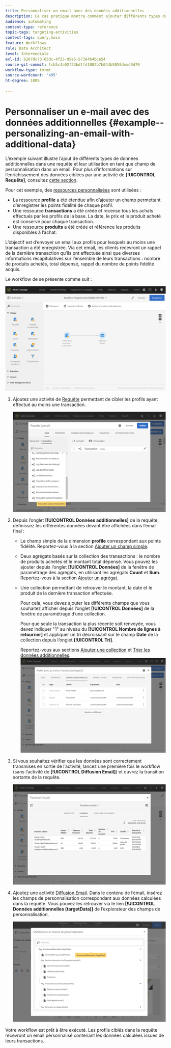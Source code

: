 ```yaml
---
title: Personnaliser un email avec des données additionnelles
description: Ce cas pratique montre comment ajouter différents types de données additionnelles dans une requête et les utiliser comme champ de personnalisation dans un email.
audience: automating
content-type: reference
topic-tags: targeting-activities
context-tags: query,main
feature: Workflows
role: Data Architect
level: Intermediate
exl-id: b207dc73-03dc-4f25-95e5-573e4b4bce54
source-git-commit: fcb5c4a92f23bdffd1082b7b044b5859dead9d70
workflow-type: tm+mt
source-wordcount: '495'
ht-degree: 100%

---
```


# Personnaliser un e-mail avec des données additionnelles {#example--personalizing-an-email-with-additional-data}

L’exemple suivant illustre l’ajout de différents types de données additionnelles dans une requête et leur utilisation en tant que champ de personnalisation dans un email. Pour plus d’informations sur l’enrichissement des données ciblées par une activité de **[!UICONTROL Requête]**, consultez [cette section](../../automating/using/query.md#enriching-data).

Pour cet exemple, des [ressources personnalisées](../../developing/using/data-model-concepts.md) sont utilisées :

* La ressource **profile** a été étendue afin d’ajouter un champ permettant d’enregistrer les points fidélité de chaque profil.
* Une ressource **transactions** a été créée et recense tous les achats effectués par les profils de la base. La date, le prix et le produit acheté est conservé pour chaque transaction.
* Une ressource **produits** a été créée et référence les produits disponibles à l’achat.

L’objectif est d’envoyer un email aux profils pour lesquels au moins une transaction a été enregistrée. Via cet email, les clients recevront un rappel de la dernière transaction qu’ils ont effectuée ainsi que diverses informations récapitulatives sur l’ensemble de leurs transactions : nombre de produits achetés, total dépensé, rappel du nombre de points fidélité acquis.

Le workflow de se présente comme suit :

![](assets/enrichment_example1.png)

1. Ajoutez une activité de [Requête](../../automating/using/query.md) permettant de cibler les profils ayant effectué au moins une transaction.

   ![](assets/enrichment_example2.png)

1. Depuis l’onglet **[!UICONTROL Données additionnelles]** de la requête, définissez les différentes données devant être affichées dans l’email final :

   * Le champ simple de la dimension **profile** correspondant aux points fidélité. Reportez-vous à la section [Ajouter un champ simple](../../automating/using/query.md#adding-a-simple-field).
   * Deux agrégats basés sur la collection des transactions : le nombre de produits achetés et le montant total dépensé. Vous pouvez les ajouter depuis l’onglet **[!UICONTROL Données]** de la fenêtre de paramétrage des agrégats, en utilisant les agrégats **Count** et **Sum**. Reportez-vous à la section [Ajouter un agrégat](../../automating/using/query.md#adding-an-aggregate).
   * Une collection permettant de retrouver le montant, la date et le produit de la dernière transaction effectuée.

      Pour cela, vous devez ajouter les différents champs que vous souhaitez afficher depuis l’onglet **[!UICONTROL Données]** de la fenêtre de paramétrage d’une collection.

      Pour que seule la transaction la plus récente soit renvoyée, vous devez indiquer &quot;1&quot; au niveau du **[!UICONTROL Nombre de lignes à retourner]** et appliquer un tri décroissant sur le champ **Date** de la collection depuis l’onglet **[!UICONTROL Tri]**.

      Reportez-vous aux sections [Ajouter une collection](../../automating/using/query.md#adding-a-collection) et [Trier les données additionnelles](../../automating/using/query.md#sorting-additional-data).
   ![](assets/enrichment_example4.png)

1. Si vous souhaitez vérifier que les données sont correctement transmises en sortie de l’activité, lancez une première fois le workflow (sans l’activité de **[!UICONTROL Diffusion Email]**) et ouvrez la transition sortante de la requête.

   ![](assets/enrichment_example5.png)

1. Ajoutez une activité [Diffusion Email](../../automating/using/email-delivery.md). Dans le contenu de l’email, insérez les champs de personnalisation correspondant aux données calculées dans la requête. Vous pouvez les retrouver via le lien **[!UICONTROL Données additionnelles (targetData)]** de l’explorateur des champs de personnalisation.

   ![](assets/enrichment_example3.png)

Votre workflow est prêt à être exécuté. Les profils ciblés dans la requête recevront un email personnalisé contenant les données calculées issues de leurs transactions.
